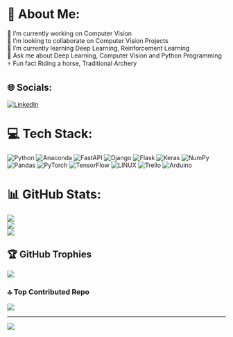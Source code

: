 # 💫 About Me:
🔭 I’m currently working on Computer Vision<br>👯 I’m looking to collaborate on  Computer Vision Projects<br>🌱 I’m currently learning Deep Learning, Reinforcement Learning<br>💬 Ask me about Deep Learning, Computer Vision and Python Programming<br>⚡ Fun fact Riding a horse, Traditional Archery


## 🌐 Socials:
[![LinkedIn](https://img.shields.io/badge/LinkedIn-%230077B5.svg?logo=linkedin&logoColor=white)](https://linkedin.com/in/linkedin.com/in/mehmet-okuyar-ab8813139) 

# 💻 Tech Stack:
![Python](https://img.shields.io/badge/python-3670A0?style=for-the-badge&logo=python&logoColor=ffdd54) ![Anaconda](https://img.shields.io/badge/Anaconda-%2344A833.svg?style=for-the-badge&logo=anaconda&logoColor=white) ![FastAPI](https://img.shields.io/badge/FastAPI-005571?style=for-the-badge&logo=fastapi) ![Django](https://img.shields.io/badge/django-%23092E20.svg?style=for-the-badge&logo=django&logoColor=white) ![Flask](https://img.shields.io/badge/flask-%23000.svg?style=for-the-badge&logo=flask&logoColor=white) ![Keras](https://img.shields.io/badge/Keras-%23D00000.svg?style=for-the-badge&logo=Keras&logoColor=white) ![NumPy](https://img.shields.io/badge/numpy-%23013243.svg?style=for-the-badge&logo=numpy&logoColor=white) ![Pandas](https://img.shields.io/badge/pandas-%23150458.svg?style=for-the-badge&logo=pandas&logoColor=white) ![PyTorch](https://img.shields.io/badge/PyTorch-%23EE4C2C.svg?style=for-the-badge&logo=PyTorch&logoColor=white) ![TensorFlow](https://img.shields.io/badge/TensorFlow-%23FF6F00.svg?style=for-the-badge&logo=TensorFlow&logoColor=white) ![LINUX](https://img.shields.io/badge/Linux-FCC624?style=for-the-badge&logo=linux&logoColor=black) ![Trello](https://img.shields.io/badge/Trello-%23026AA7.svg?style=for-the-badge&logo=Trello&logoColor=white) ![Arduino](https://img.shields.io/badge/-Arduino-00979D?style=for-the-badge&logo=Arduino&logoColor=white)
# 📊 GitHub Stats:
![](https://github-readme-stats.vercel.app/api?username=MehmetOKUYAR&theme=dark&hide_border=false&include_all_commits=false&count_private=true)<br/>
![](https://github-readme-streak-stats.herokuapp.com/?user=MehmetOKUYAR&theme=dark&hide_border=false)<br/>
![](https://github-readme-stats.vercel.app/api/top-langs/?username=MehmetOKUYAR&theme=dark&hide_border=false&include_all_commits=false&count_private=true&layout=compact)

## 🏆 GitHub Trophies
![](https://github-profile-trophy.vercel.app/?username=MehmetOKUYAR&theme=flat&no-frame=false&no-bg=false&margin-w=4)

### 🔝 Top Contributed Repo
![](https://github-contributor-stats.vercel.app/api?username=MehmetOKUYAR&limit=5&theme=algolia&combine_all_yearly_contributions=true)

---
[![](https://visitcount.itsvg.in/api?id=MehmetOKUYAR&icon=0&color=0)](https://visitcount.itsvg.in)

<!-- Proudly created with GPRM ( https://gprm.itsvg.in ) -->
